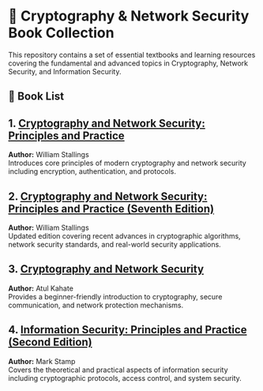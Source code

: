 # 🔐 Cryptography & Network Security Book Collection

This repository contains a set of essential textbooks and learning resources covering the fundamental and advanced topics in Cryptography, Network Security, and Information Security.

## 📘 Book List

## 1. [Cryptography and Network Security: Principles and Practice](./Cryptography_and_Network_Security_William_Stallings.pdf)  
**Author:** William Stallings  
Introduces core principles of modern cryptography and network security including encryption, authentication, and protocols.

## 2. [Cryptography and Network Security: Principles and Practice (Seventh Edition)](./Cryptography_and_Network_Security_Stallings_7th_Edition.pdf)  
**Author:** William Stallings  
Updated edition covering recent advances in cryptographic algorithms, network security standards, and real-world security applications.

## 3. [Cryptography and Network Security](./Cryptography_and_Network_Security_Atul_Kahate.pdf)  
**Author:** Atul Kahate  
Provides a beginner-friendly introduction to cryptography, secure communication, and network protection mechanisms.

## 4. [Information Security: Principles and Practice (Second Edition)](./Information_Security_Principles_and_Practice_Mark_Stamp.pdf)  
**Author:** Mark Stamp  
Covers the theoretical and practical aspects of information security including cryptographic protocols, access control, and system security.

